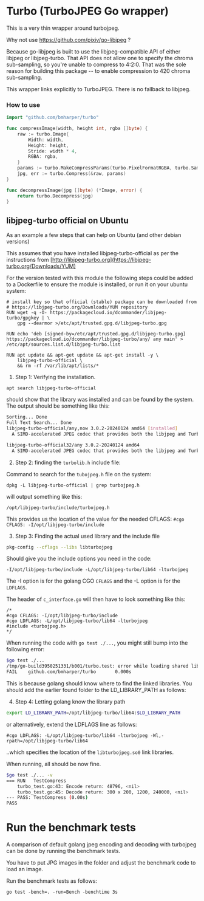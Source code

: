 # Turbo (TurboJPEG Go wrapper)

This is a very thin wrapper around turbojpeg.

Why not use https://github.com/pixiv/go-libjpeg ?

Because go-libjpeg is built to use the libjpeg-compatible API of either libjpeg or
libjpeg-turbo. That API does not allow one to specify the chroma sub-sampling, so
you're unable to compress to 4:2:0. That was the sole reason for building this
package -- to enable compression to 420 chroma sub-sampling.

This wrapper links explicitly to TurboJPEG. There is no fallback to libjpeg.

### How to use

```go
import "github.com/bmharper/turbo"

func compressImage(width, height int, rgba []byte) {
	raw := turbo.Image{
		Width: width,
		Height: height,
		Stride: width * 4,
		RGBA: rgba,
	}
	params := turbo.MakeCompressParams(turbo.PixelFormatRGBA, turbo.Sampling420, 35, 0)
	jpg, err := turbo.Compress(&raw, params)
}

func decompressImage(jpg []byte) (*Image, error) {
	return turbo.Decompress(jpg)
}
```


## libjpeg-turbo official on Ubuntu

As an example a few steps that can help on Ubuntu (and other debian versions)

This assumes that you have installed libjpeg-turbo-official as per the instructions from [http://libjpeg-turbo.org](https://libjpeg-turbo.org/Downloads/YUM)

For the version tested with this module the following steps could be added to a Dockerfile to ensure the module is installed, or run it on your ubuntu system:

```
# install key so that official (stable) package can be downloaded from
# https://libjpeg-turbo.org/Downloads/YUM repository
RUN wget -q -O- https://packagecloud.io/dcommander/libjpeg-turbo/gpgkey | \
    gpg --dearmor >/etc/apt/trusted.gpg.d/libjpeg-turbo.gpg

RUN echo 'deb [signed-by=/etc/apt/trusted.gpg.d/libjpeg-turbo.gpg] https://packagecloud.io/dcommander/libjpeg-turbo/any/ any main' > /etc/apt/sources.list.d/libjpeg-turbo.list

RUN apt update && apt-get update && apt-get install -y \
    libjpeg-turbo-official \
    && rm -rf /var/lib/apt/lists/*
```

1. Step 1: Verifying the installation.

`apt search libjpeg-turbo-official`

should show that the library was installed and can be found by the system. The output should be something like this:

```bash
Sorting... Done
Full Text Search... Done
libjpeg-turbo-official/any,now 3.0.2-20240124 amd64 [installed]
  A SIMD-accelerated JPEG codec that provides both the libjpeg and TurboJPEG APIs

libjpeg-turbo-official32/any 3.0.2-20240124 amd64
  A SIMD-accelerated JPEG codec that provides both the libjpeg and TurboJPEG APIs
```

2. Step 2: finding the `turbolib.h` include file:

Command to search for the `tubojpeg.h` file on the system:

`dpkg -L libjpeg-turbo-official | grep turbojpeg.h`

will output something like this:

`/opt/libjpeg-turbo/include/turbojpeg.h`

This provides us the location of the value for the needed CFLAGS: `#cgo CFLAGS: -I/opt/libjpeg-turbo/include`

3. Step 3: Finding the actual used library and the include file

```bash
pkg-config --cflags --libs libturbojpeg
```

Should give you the include options you need in the code:

`-I/opt/libjpeg-turbo/include -L/opt/libjpeg-turbo/lib64 -lturbojpeg`

The -I option is for the golang CGO `CFLAGS` and the -L option is for the `LDFLAGS`.

The header of `c_interface.go` will then have to look something like this:

```golang
/*
#cgo CFLAGS: -I/opt/libjpeg-turbo/include
#cgo LDFLAGS: -L/opt/libjpeg-turbo/lib64 -lturbojpeg
#include <turbojpeg.h>
*/
```

When running the code with `go test ./...`, you might still bump into the following error:

```bash
$go test ./...
/tmp/go-build3950251331/b001/turbo.test: error while loading shared libraries: libturbojpeg.so.0: cannot open shared object file: No such file or directory
FAIL    github.com/bmharper/turbo       0.000s
```

This is because golang should know where to find the linked libraries. You should add the earlier found folder to the LD_LIBRARY_PATH as follows:

4. Step 4: Letting golang know the library path

```bash
export LD_LIBRARY_PATH=/opt/libjpeg-turbo/lib64:$LD_LIBRARY_PATH
```

or alternatively, extend the LDFLAGS line as follows:

```golang
#cgo LDFLAGS: -L/opt/libjpeg-turbo/lib64 -lturbojpeg -Wl,-rpath=/opt/libjpeg-turbo/lib64
```

..which specifies the location of the `libturbojpeg.so0` link libraries.

When running, all should be now fine.

```bash
$go test ./... -v
=== RUN   TestCompress
    turbo_test.go:43: Encode return: 48796, <nil>
    turbo_test.go:45: Decode return: 300 x 200, 1200, 240000, <nil>
--- PASS: TestCompress (0.00s)
PASS
```

# Run the benchmark tests

A comparison of default golang jpeg encoding and decoding with turbojpeg can be done by running the benchmark tests.

You have to put JPG images in the folder and adjust the benchmark code to load an image.

Run the benchmark tests as follows:

`go test -bench=. -run=Bench -benchtime 3s`